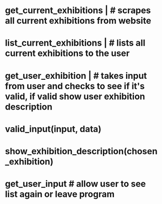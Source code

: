   # get_current_exhibitions | # scrapes all current exhibitions from website
  # list_current_exhibitions | # lists all current exhibitions to the user
  # get_user_exhibition | # takes input from user and checks to see if it's valid, if valid show user exhibition description
  # valid_input(input, data)
  # show_exhibition_description(chosen_exhibition)
  # get_user_input # allow user to see list again or leave program